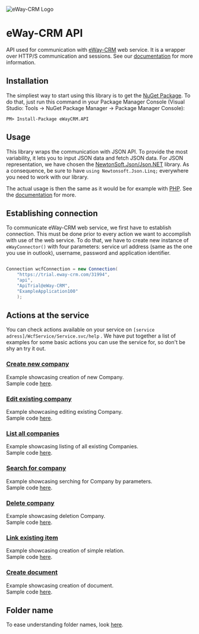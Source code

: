 ![eWay-CRM Logo](https://www.eway-crm.com/wp-content/themes/eway/img/email/logo_grey.png)
# eWay-CRM API
API used for communication with [eWay-CRM](http://www.eway-crm.com/) web service. It is a wrapper over HTTP/S communication and sessions. See our [documentation](https://kb.eway-crm.com/documentation/6-add-ins/6-7-api-1) for more information. 

## Installation
The simpliest way to start using this library is to get the  [NuGet Package](https://www.nuget.org/packages/eWayCRM.API). To do that, just run this command in your Package Manager Console (Visual Studio: Tools -> NuGet Package Manager -> Package Manager Console):

```
PM> Install-Package eWayCRM.API
```

## Usage

This library wraps the communication with JSON API. To provide the most variability, it lets you to input JSON data and fetch JSON data. For JSON representation, we have chosen the  [NewtonSoft.Json/Json.NET](https://www.newtonsoft.com/json)  library. As a consequence, be sure to have  `using Newtonsoft.Json.Linq;`  everywhere you need to work with our library.

The actual usage is then the same as it would be for example with  [PHP](https://github.com/rstefko/eway-crm-php-lib). See the  [documentation](https://kb.eway-crm.com/documentation/6-add-ins/6-7-api-1)  for more.

## Establishing connection
To communicate eWay-CRM web service, we first have to establish connection. This must be done prior to every action we want to accomplish with use of the web service. To do that, we have to  create new instance of ```eWayConnector()``` with four parameters: service url address (same as the one you use in outlook), username, password and application identifier.
```C#

Connection wcfConnection = new Connection(
	"https://trial.eway-crm.com/31994",
	"api",
	"ApiTrial@eWay-CRM",
	"ExampleApplication100"
	);

```

## Actions at the service

You can check actions available on your service on  `[service adress]/WcfService/Service.svc/help`  . We have put together a list of examples for some basic actions you can use the service for, so don't be shy an try it out.

### [Create new company](Examples/CreateNewCompany/README.md)<br />
Example showcasing creation of new Company.<br />
Sample code [here](Examples/CreateNewCompany/Program.cs).

### [Edit existing company](Examples/EditExistingCompany/README.md)<br />
Example showcasing editing existing Company.<br />
Sample code [here](Examples/EditExistingCompany/Program.cs).

### [List all companies](Examples/ListAllCompanies/README.md)<br />
Example showcasing listing of all existing Companies.<br />
Sample code [here](Examples/ListAllCompanies/Program.cs).

### [Search for company](Examples/SearchCompany/README.md)<br />
Example showcasing serching for Company by parameters.<br />
Sample code [here](Examples/SearchCompany/Program.cs).

### [Delete company](Examples/DeleteCompany/README.md)<br />
Example showcasing deletion Company.<br />
Sample code [here](Examples/DeleteCompany/Program.cs).

### [Link existing item](Examples/LinkExistingItem/README.md)<br />
Example showcasing creation of simple relation.<br />
Sample code [here](Examples/LinkExistingItem/Program.cs).

### [Create document](Examples/CreateDocument/README.md)<br />
Example showcasing creation of document.<br />
Sample code [here](Examples/CreateDocument/Program.cs).

## Folder name
To ease understanding folder names, look [here](FolderNames.md).